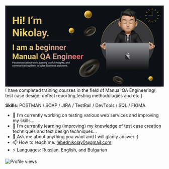 [<img src='https://github.com/NikolayLebed/NikolayLebed/blob/main/Make%20your%20README%20(1).png'>](https://github.com/NikolayLebed)  
I have completed training courses in the field of Manual QA Engineering( test case design, defect reporting,testing methodologies and etc.) 

**Skills**: POSTMAN / SOAP / JIRA / TestRail / DevTools / SQL / FIGMA

- 🔭 I’m currently working on testing various web services and improving my skills...
- 🌱 I’m currently learning (improving) my knowledge of test case creation techniques and test design techniques... 
- 💬 Ask me about anything you want and I will gladly answer :) 
- 📫 How to reach me: lebednikolay0@gmail.com 
- ⚡ Languages: Russian, English, and Bulgarian 


![Profile views](https://gpvc.arturio.dev/NikolayLebed)  
